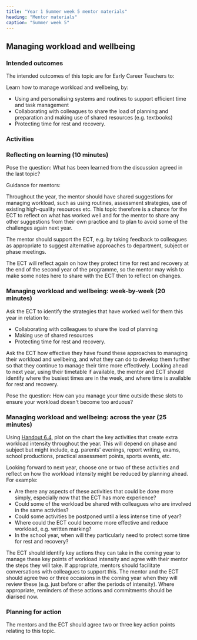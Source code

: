 ```yaml
---
title: "Year 1 Summer week 5 mentor materials"
heading: "Mentor materials"
caption: "Summer week 5"
---
```


## Managing workload and wellbeing

### Intended outcomes

The intended outcomes of this topic are for Early Career Teachers to:

Learn how to manage workload and wellbeing, by:

- Using and personalising systems and routines to support efficient time and task management
- Collaborating with colleagues to share the load of planning and preparation and making use of shared resources (e.g. textbooks)
- Protecting time for rest and recovery.

### Activities

### Reflecting on learning (10 minutes)

Pose the question: What has been learned from the discussion agreed in the last topic?

Guidance for mentors:

Throughout the year, the mentor should have shared suggestions for managing workload, such as using routines, assessment strategies, use of existing high-quality resources etc. This topic therefore is a chance for the ECT to reflect on what has worked well and for the mentor to share any other suggestions from their own practice and to plan to avoid some of the challenges again next year.

The mentor should support the ECT, e.g. by taking feedback to colleagues as appropriate to suggest alternative approaches to department, subject or phase meetings.

The ECT will reflect again on how they protect time for rest and recovery at the end of the second year of the programme, so the mentor may wish to make some notes here to share with the ECT then to reflect on changes.

### Managing workload and wellbeing: week-by-week (20 minutes)

Ask the ECT to identify the strategies that have worked well for them this year in relation to:

- Collaborating with colleagues to share the load of planning
- Making use of shared resources
- Protecting time for rest and recovery.

Ask the ECT how effective they have found these approaches to managing their workload and wellbeing, and what they can do to develop them further so that they continue to manage their time more effectively. Looking ahead to next year, using their timetable if available, the mentor and ECT should identify where the busiest times are in the week, and where time is available for rest and recovery.

Pose the question: How can you manage your time outside these slots to ensure your workload doesn't become too arduous?

### Managing workload and wellbeing: across the year (25 minutes)

Using [Handout 6.4](/assets/materials/edt-Block-6-mentor-handout-6.4.pdf), plot on the chart the key activities that create extra workload intensity throughout the year. This will depend on phase and subject but might include, e.g. parents' evenings, report writing, exams, school productions, practical assessment points, sports events, etc.

Looking forward to next year, choose one or two of these activities and reflect on how the workload intensity might be reduced by planning ahead. For example:

- Are there any aspects of these activities that could be done more simply, especially now that the ECT has more experience?
- Could some of the workload be shared with colleagues who are involved in the same activities?
- Could some activities be postponed until a less intense time of year?
- Where could the ECT could become more effective and reduce workload, e.g. written marking?
- In the school year, when will they particularly need to protect some time for rest and recovery?

The ECT should identify key actions they can take in the coming year to manage these key points of workload intensity and agree with their mentor the steps they will take. If appropriate, mentors should facilitate conversations with colleagues to support this. The mentor and the ECT should agree two or three occasions in the coming year when they will review these (e.g. just before or after the periods of intensity). Where appropriate, reminders of these actions and commitments should be diarised now.

### Planning for action

The mentors and the ECT should agree two or three key action points relating to this topic.

